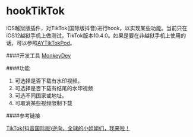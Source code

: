 # hookTikTok

iOS越狱版插件，对TikTok(国际版抖音)进行hook，以实现某些功能。当前只在iOS12越狱手机上做测试，TikTok版本10.4.0。如果是要在非越狱手机上使用的话，可以参照[AYTikTokPod](https://github.com/AYJk/AYTikTokPod)。

####开发工具
[MonkeyDev](https://github.com/AloneMonkey/MonkeyDev)


####功能
1. 可选择是否下载有水印视频。
2. 可选择是否下载有结尾的水印视频
3. 可选不同国家或地址。
4. 可取消某些视频限制下载

####参考链接

[TikTok(抖音国际版)逆向，全球的小姐姐们，我来啦！](https://juejin.im/post/5c19a38ae51d453e0a209256)